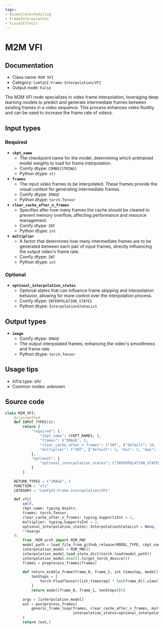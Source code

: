 ```yaml
---
tags:
- AnimationScheduling
- FrameInterpolation
- VisualEffects
---
```


# M2M VFI
## Documentation
- Class name: `M2M VFI`
- Category: `ComfyUI-Frame-Interpolation/VFI`
- Output node: `False`

The M2M VFI node specializes in video frame interpolation, leveraging deep learning models to predict and generate intermediate frames between existing frames in a video sequence. This process enhances video fluidity and can be used to increase the frame rate of videos.
## Input types
### Required
- **`ckpt_name`**
    - The checkpoint name for the model, determining which pretrained model weights to load for frame interpolation.
    - Comfy dtype: `COMBO[STRING]`
    - Python dtype: `str`
- **`frames`**
    - The input video frames to be interpolated. These frames provide the visual context for generating intermediate frames.
    - Comfy dtype: `IMAGE`
    - Python dtype: `torch.Tensor`
- **`clear_cache_after_n_frames`**
    - Specifies after how many frames the cache should be cleared to prevent memory overflow, affecting performance and resource management.
    - Comfy dtype: `INT`
    - Python dtype: `int`
- **`multiplier`**
    - A factor that determines how many intermediate frames are to be generated between each pair of input frames, directly influencing the output video's frame rate.
    - Comfy dtype: `INT`
    - Python dtype: `int`
### Optional
- **`optional_interpolation_states`**
    - Optional states that can influence frame skipping and interpolation behavior, allowing for more control over the interpolation process.
    - Comfy dtype: `INTERPOLATION_STATES`
    - Python dtype: `InterpolationStateList`
## Output types
- **`image`**
    - Comfy dtype: `IMAGE`
    - The output interpolated frames, enhancing the video's smoothness and frame rate.
    - Python dtype: `torch.Tensor`
## Usage tips
- Infra type: `GPU`
- Common nodes: unknown


## Source code
```python
class M2M_VFI:
    @classmethod
    def INPUT_TYPES(s):
        return {
            "required": {
                "ckpt_name": (CKPT_NAMES, ),
                "frames": ("IMAGE", ),
                "clear_cache_after_n_frames": ("INT", {"default": 10, "min": 1, "max": 1000}),
                "multiplier": ("INT", {"default": 2, "min": 2, "max": 1000}),
            },
            "optional": {
                "optional_interpolation_states": ("INTERPOLATION_STATES", )
            }
        }
    
    RETURN_TYPES = ("IMAGE", )
    FUNCTION = "vfi"
    CATEGORY = "ComfyUI-Frame-Interpolation/VFI"

    def vfi(
        self,
        ckpt_name: typing.AnyStr, 
        frames: torch.Tensor, 
        clear_cache_after_n_frames: typing.SupportsInt = 1,
        multiplier: typing.SupportsInt = 2,
        optional_interpolation_states: InterpolationStateList = None,
        **kwargs
    ):
        from .M2M_arch import M2M_PWC
        model_path = load_file_from_github_release(MODEL_TYPE, ckpt_name)
        interpolation_model = M2M_PWC()
        interpolation_model.load_state_dict(torch.load(model_path))
        interpolation_model.eval().to(get_torch_device())
        frames = preprocess_frames(frames)
        
        def return_middle_frame(frame_0, frame_1, int_timestep, model):
            tenSteps = [
                torch.FloatTensor([int_timestep] * len(frame_0)).view(len(frame_0), 1, 1, 1).to(get_torch_device())
            ]
            return model(frame_0, frame_1, tenSteps)[0]
        
        args = [interpolation_model]
        out = postprocess_frames(
            generic_frame_loop(frames, clear_cache_after_n_frames, multiplier, return_middle_frame, *args, 
                               interpolation_states=optional_interpolation_states, dtype=torch.float32)
        )
        return (out,)

```
